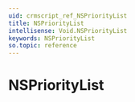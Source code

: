 ```yaml
---
uid: crmscript_ref_NSPriorityList
title: NSPriorityList
intellisense: Void.NSPriorityList
keywords: NSPriorityList
so.topic: reference
---
```


# NSPriorityList
